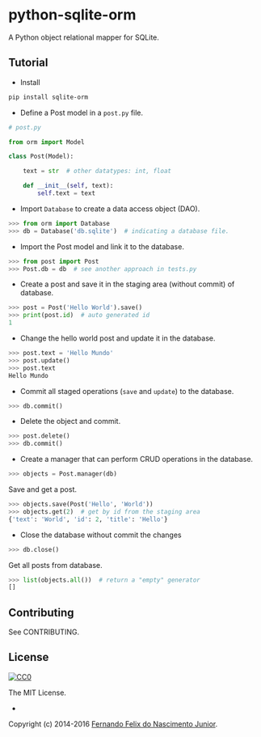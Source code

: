 # python-sqlite-orm

A Python object relational mapper for SQLite.


## Tutorial

* Install

```sh
pip install sqlite-orm
```

* Define a Post model in a `post.py` file.

```py
# post.py

from orm import Model

class Post(Model):

    text = str  # other datatypes: int, float

    def __init__(self, text):
        self.text = text

```

* Import `Database` to create a data access object (DAO).

```py
>>> from orm import Database
>>> db = Database('db.sqlite')  # indicating a database file.
```

* Import the Post model and link it to the database.

```py
>>> from post import Post
>>> Post.db = db  # see another approach in tests.py
```

* Create a post and save it in the staging area (without commit) of database.

```py
>>> post = Post('Hello World').save()
>>> print(post.id)  # auto generated id
1
```

* Change the hello world post and update it in the database.

```py
>>> post.text = 'Hello Mundo'
>>> post.update()
>>> post.text
Hello Mundo
```

* Commit all staged operations (`save` and `update`) to the database.

```py
>>> db.commit()
```

* Delete the object and commit.

```py
>>> post.delete()
>>> db.commit()
```

* Create a manager that can perform CRUD operations in the database.

```py
>>> objects = Post.manager(db)
```

Save and get a post.

```py
>>> objects.save(Post('Hello', 'World'))
>>> objects.get(2)  # get by id from the staging area
{'text': 'World', 'id': 2, 'title': 'Hello'}
```

* Close the database without commit the changes

```py
>>> db.close()
```

Get all posts from database.

```py
>>> list(objects.all())  # return a "empty" generator
[]
```

## Contributing

See CONTRIBUTING.

## License

[![CC0](https://i.creativecommons.org/l/by-nc-sa/4.0/88x31.png)](https://creativecommons.org/licenses/by-nc-sa/4.0/)

The MIT License.

-

Copyright (c) 2014-2016 [Fernando Felix do Nascimento Junior](https://github.com/fernandojunior/).
